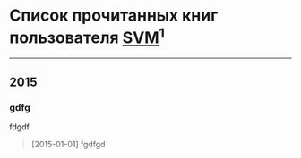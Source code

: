 # Список прочитанных книг пользователя [SVM](https://plus.google.com/102112272349311471143)<sup>1</sup>
---

## 2015

### gdfg
fdgdf
> [2015-01-01] fgdfgd



